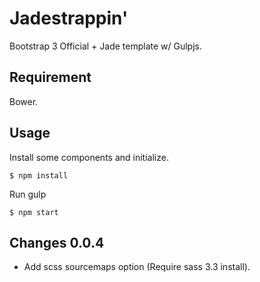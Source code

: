 # Jadestrappin'

Bootstrap 3 Official + Jade template w/ Gulpjs.

## Requirement

Bower.

## Usage

Install some components and initialize.

	$ npm install

Run gulp

	$ npm start

## Changes 0.0.4

* Add scss sourcemaps option (Require sass 3.3 install).